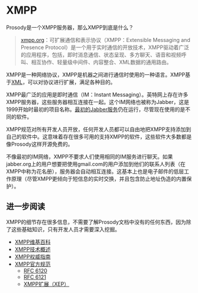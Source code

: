 # XMPP

Prosody是一个XMPP服务器，那么XMPP到底是什么？

> [xmpp.org](https://xmpp.org/about-xmpp/)：可扩展通信和表示协议（XMPP：Extensible Messaging and Presence Protocol）是一个用于实时通信的开放技术，XMPP驱动着广泛的应用程序，包括，即时消息通信、状态呈现、多方聊天、语音和视频呼叫、相互协作、轻量级中间件、内容整合、XML数据的通用路由。

XMPP是一种网络协议，XMPP是机器之间进行通信时使用的一种语言。XMPP基于[XML](https://en.wikipedia.org/wiki/XML)，可以对协议进行扩展，满足各种目的。

XMPP最广泛的应用是即时通信（IM：Instant Messaging）。英特网上存在许多XMPP服务器，这些服务器相互连接在一起。这个IM网络也被称为Jabber，这是1999开始时最初的项目名称。[最初的Jabber服务](https://www.jabber.org/)仍在运行，尽管现在使用的是不同的软件。

XMPP规范对所有开发人员开放，任何开发人员都可以自由地把XMPP支持添加到自己的软件中。这意味着存在很多可用的支持XMPP的软件，这些软件大多数都是像Prosody这样开源免费的。

不像最初的IM网络，XMPP不要求人们使用相同的IM服务进行聊天。如果jabber.org上的用户想要把使用gmail.com的用户添加到他们的联系人列表（在XMPP中称为花名册），服务器会自动相互连接。这基本上也是电子邮件的低层工作原理（尽管XMPP更倾向于短信息的实时交换，并且包含防止地址伪造的内置保护）。

## 进一步阅读

XMPP的细节存在很多信息，不需要了解Prosody文档中没有的任何东西，因为除了这些基础知识，只有开发人员才需要深入挖掘。
+ [XMPP维基百科](https://en.wikipedia.org/wiki/XMPP)
+ [XMPP技术概述](https://xmpp.org/about-xmpp/technology-overview/)
+ [XMPP权威指南](https://www.oreilly.com/library/view/xmpp-the-definitive/9780596157524/)
+ [XMPP官方规范](https://xmpp.org/xmpp-protocols/)
  + [RFC 6120](https://xmpp.org/rfcs/rfc6120.html)
  + [RFC 6121](https://xmpp.org/rfcs/rfc6121.html)
  + [XMPP扩展（XEP）](https://xmpp.org/extensions/)
